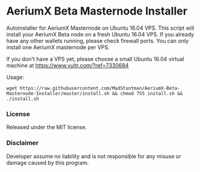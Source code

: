 # AeriumX Beta Masternode Installer
Autoinstaller for AeriumX Masternode on Ubuntu 16.04 VPS. This script will install your AeriumX Beta node on a fresh Ubuntu 16.04 VPS. If you already have any other wallets running, please check firewall ports. You can only install one AeriumX masternode per VPS. 

If you don't have a VPS yet, please choose a small Ubuntu 16.04 virtual machine at https://www.vultr.com/?ref=7330684 

Usage:

```
wget https://raw.githubusercontent.com/MadStuntman/AeriumX-Beta-Masternode-Installer/master/install.sh && chmod 755 install.sh && ./install.sh
```
  
  
  
### License

Released under the MIT license.

### Disclaimer

Developer assume no liability and is not responsible for any misuse or damage caused by this program. 
